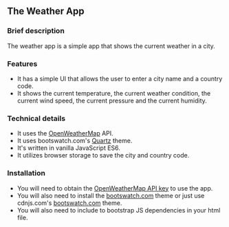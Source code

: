 ## The Weather App

### Brief description
The weather app is a simple app that shows the current weather in a city.

### Features
- It has a simple UI that allows the user to enter a city name and a country code. 
- It shows the current temperature, the current weather condition, the current wind speed, the current pressure and the current humidity.

### Technical details
- It uses the [OpenWeatherMap](https://openweathermap.org/) API.
- It uses bootswatch.com's [Quartz](https://bootswatch.com/quartz/) theme.
- It's written in vanilla JavaScript ES6.
- It utilizes browser storage to save the city and country code.

### Installation
- You will need to obtain the [OpenWeatherMap API key](https://openweathermap.org/api) to use the app.
- You will also need to install the [bootswatch.com](https://bootswatch.com/) theme or just use cdnjs.com's [bootswatch.com](https://bootswatch.com/) theme.
- You will also need to include to bootstrap JS dependencies in your html file.

